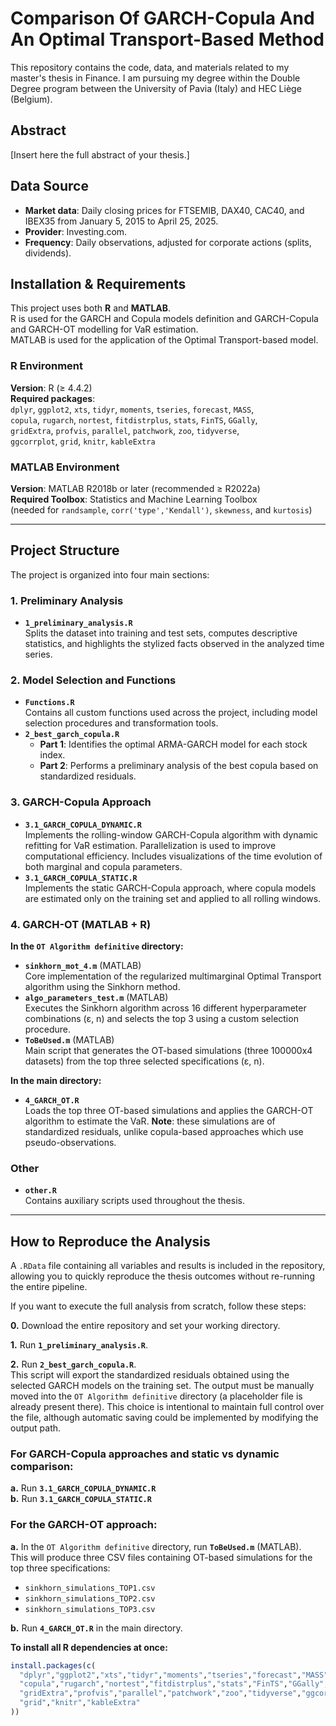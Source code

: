 # Comparison Of GARCH-Copula And An Optimal Transport-Based Method

This repository contains the code, data, and materials related to my master's thesis in Finance. I am pursuing my degree within the Double Degree program between the University of Pavia (Italy) and HEC Liège (Belgium).

## Abstract
[Insert here the full abstract of your thesis.]

## Data Source
- **Market data**: Daily closing prices for FTSEMIB, DAX40, CAC40, and IBEX35 from January 5, 2015 to April 25, 2025.  
- **Provider**: Investing.com.  
- **Frequency**: Daily observations, adjusted for corporate actions (splits, dividends).  

## Installation & Requirements

This project uses both **R** and **MATLAB**.  
R is used for the GARCH and Copula models definition and GARCH-Copula and GARCH-OT modelling for VaR estimation.  
MATLAB is used for the application of the Optimal Transport-based model.

### R Environment  
**Version**: R (≥ 4.4.2)  
**Required packages**:  
`dplyr`, `ggplot2`, `xts`, `tidyr`, `moments`, `tseries`, `forecast`, `MASS`,  
`copula`, `rugarch`, `nortest`, `fitdistrplus`, `stats`, `FinTS`, `GGally`,  
`gridExtra`, `profvis`, `parallel`, `patchwork`, `zoo`, `tidyverse`,  
`ggcorrplot`, `grid`, `knitr`, `kableExtra`  

### MATLAB Environment  
**Version**: MATLAB R2018b or later (recommended ≥ R2022a)  
**Required Toolbox**: Statistics and Machine Learning Toolbox  
(needed for `randsample`, `corr('type','Kendall')`, `skewness`, and `kurtosis`)

---

## **Project Structure**

The project is organized into four main sections:

### **1. Preliminary Analysis**
- **`1_preliminary_analysis.R`**  
  Splits the dataset into training and test sets, computes descriptive statistics, and highlights the stylized facts observed in the analyzed time series.

### **2. Model Selection and Functions**
- **`Functions.R`**  
  Contains all custom functions used across the project, including model selection procedures and transformation tools.
- **`2_best_garch_copula.R`**  
  - **Part 1**: Identifies the optimal ARMA-GARCH model for each stock index.  
  - **Part 2**: Performs a preliminary analysis of the best copula based on standardized residuals.

### **3. GARCH-Copula Approach**
- **`3.1_GARCH_COPULA_DYNAMIC.R`**  
  Implements the rolling-window GARCH-Copula algorithm with dynamic refitting for VaR estimation. Parallelization is used to improve computational efficiency. Includes visualizations of the time evolution of both marginal and copula parameters.
- **`3.1_GARCH_COPULA_STATIC.R`**  
  Implements the static GARCH-Copula approach, where copula models are estimated only on the training set and applied to all rolling windows.

### **4. GARCH-OT (MATLAB + R)**

**In the `OT Algorithm definitive` directory:**
- **`sinkhorn_mot_4.m`** (MATLAB)  
  Core implementation of the regularized multimarginal Optimal Transport algorithm using the Sinkhorn method.
- **`algo_parameters_test.m`** (MATLAB)  
  Executes the Sinkhorn algorithm across 16 different hyperparameter combinations (ε, n) and selects the top 3 using a custom selection procedure.
- **`ToBeUsed.m`** (MATLAB)  
  Main script that generates the OT-based simulations (three 100000x4 datasets) from the top three selected specifications (ε, n).

**In the main directory:**
- **`4_GARCH_OT.R`**  
  Loads the top three OT-based simulations and applies the GARCH-OT algorithm to estimate the VaR. **Note**: these simulations are of standardized residuals, unlike copula-based approaches which use pseudo-observations.

### **Other**
- **`other.R`**  
  Contains auxiliary scripts used throughout the thesis.

---

## **How to Reproduce the Analysis**

A `.RData` file containing all variables and results is included in the repository, allowing you to quickly reproduce the thesis outcomes without re-running the entire pipeline.

If you want to execute the full analysis from scratch, follow these steps:

**0.** Download the entire repository and set your working directory.

**1.** Run **`1_preliminary_analysis.R`**.

**2.** Run **`2_best_garch_copula.R`**.  
This script will export the standardized residuals obtained using the selected GARCH models on the training set. The output must be manually moved into the `OT Algorithm definitive` directory (a placeholder file is already present there). This choice is intentional to maintain full control over the file, although automatic saving could be implemented by modifying the output path.

### **For GARCH-Copula approaches and static vs dynamic comparison:**
**a.** Run **`3.1_GARCH_COPULA_DYNAMIC.R`**  
**b.** Run **`3.1_GARCH_COPULA_STATIC.R`**  

### **For the GARCH-OT approach:**
**a.** In the `OT Algorithm definitive` directory, run **`ToBeUsed.m`** (MATLAB).  
This will produce three CSV files containing OT-based simulations for the top three specifications:  
- `sinkhorn_simulations_TOP1.csv`  
- `sinkhorn_simulations_TOP2.csv`  
- `sinkhorn_simulations_TOP3.csv`  

**b.** Run **`4_GARCH_OT.R`** in the main directory.














**To install all R dependencies at once:**  
 ```r
 install.packages(c(
   "dplyr","ggplot2","xts","tidyr","moments","tseries","forecast","MASS",
   "copula","rugarch","nortest","fitdistrplus","stats","FinTS","GGally",
   "gridExtra","profvis","parallel","patchwork","zoo","tidyverse","ggcorrplot",
   "grid","knitr","kableExtra"
 ))
 ```
